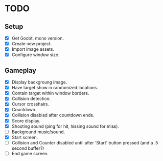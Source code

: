 # TODO

## Setup

- [x] Get Godot, mono version.
- [x] Create new project.
- [x] Import image assets.
- [x] Configure window size.

## Gameplay

- [x] Display backgroung image.
- [x] Have target show in randomized locations.
- [x] Contain target within window borders.
- [x] Collision detection.
- [x] Cursor crosshairs.
- [x] Countdown.
- [x] Collision disabled after countdown ends.
- [x] Score display.
- [x] Shooting sound (ping for hit, hissing sound for miss).
- [ ] Background music/sound.
- [x] Start screen.
- [ ] Collision and Counter disabled until after 'Start' button pressed (and a .5 second buffer?)
- [ ] End game screen.
